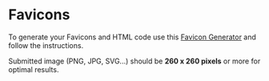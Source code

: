 # Favicons

To generate your Favicons and HTML code use this [Favicon Generator](https://realfavicongenerator.net/) and follow the instructions.

Submitted image (PNG, JPG, SVG...) should be **260 x 260 pixels** or more for optimal results.
